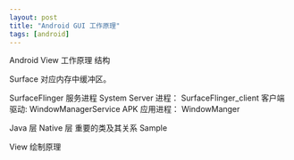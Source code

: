 ```yaml
---
layout: post
title: "Android GUI 工作原理"
tags: [android]
---
```


Android View 工作原理
结构

Surface 对应内存中缓冲区。 


SurfaceFlinger 服务进程
System Server 进程： SurfaceFlinger_client 客户端驱动: WindowManagerService
APK 应用进程： WindowManger 



Java 层
Native 层
重要的类及其关系
Sample


View 绘制原理